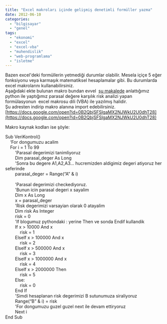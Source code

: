 ```yaml
---
title: "Excel makroları içinde gelişmiş denetimli formüller yazma"
date: 2012-06-10
categories: 
  - "bilgisayar"
  - "genel"
tags: 
  - "ekonomi"
  - "excel"
  - "excel-vba"
  - "muhendislik"
  - "web-programlama"
  - "isletme"
---
```


Bazen excel'deki formüllerin yetmediği durumlar olabilir. Mesela içiçe 5 eğer fonksiyonu veya karmaşık matematiksel hesaplamalar gibi. Bu durumlarda excel makrolarını kullanabilirsiniz.  
Aşağıdaki ekte bulunan makro bundan evvel  [şu makalede](http://blog.suatatan.com/2012/06/python-ile-excel-manipulasyonu.html) anlattığımız python ile yaptığımız parasal değere karşılık risk analizi yapan formülasyonun  excel makrosu dili (VBA) ile yazılmış halidir.  
Şu adresten indirip makro alanına import edebilirsiniz.  
[https://docs.google.com/open?id=0B2QbjSFSlgaMX2NJWkU2U0dhT28](https://docs.google.com/open?id=0B2QbjSFSlgaMX2NJWkU2U0dhT28)  
  
Makro kaynak kodları ise şöyle:  
  
  
Sub VeriKontrol()  
    ‘For dongumuzu acalim  
    For i = 1 To 99  
        'Parasal degerimizi tanimliyoruz  
        Dim parasal\_deger As Long  
        'Sonra bu degere A1,A2,A3… hucremizden aldigimiz degeri atiyoruz her seferinde  
        parasal\_deger = Range(“A” & i)  
          
        'Parasal degerimizi checkediyoruz.  
        'Bunun icin parasal degeri x sayalim  
        Dim x As Long  
        x = parasal\_deger  
        'Risk degerimizi varsayian olarak 0 atayalim  
        Dim risk As Integer  
        risk = 0  
        'If blogumuz pythondaki : yerine Then ve sonda Endif kullandik  
        If x > 10000 And x  
            risk = 1  
        ElseIf x > 100000 And x  
            risk = 2  
        ElseIf x > 500000 And x  
            risk = 3  
        ElseIf x > 1000000 And x  
            risk = 4  
        ElseIf x > 2000000 Then  
            risk = 5  
        Else:  
            risk = 0  
        End If  
        'Simdi hesaplanan risk degerimizi B sutunumuza siraliyoruz  
        Range(“B” & i) = risk  
        'For dongumuzu guzel guzel next ile devam ettiryoruz  
        Next i  
End Sub
